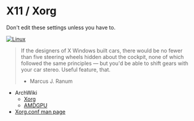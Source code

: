 # X11 / Xorg
Don't edit these settings unless you have to.

[![Linux](https://imgs.xkcd.com/comics/x11.png)](https://xkcd.com/963/)

> If the designers of X Windows built cars, there would be no fewer
than five steering wheels hidden about the cockpit, none of which followed the same principles —
but you'd be able to shift gears with your
car stereo. Useful feature, that.
> - Marcus J. Ranum

- ArchWiki
  - [Xorg](https://wiki.archlinux.org/title/xorg)
  - [AMDGPU](https://wiki.archlinux.org/title/AMDGPU)
- [Xorg.conf man page](https://www.mankier.com/5/xorg.conf)
